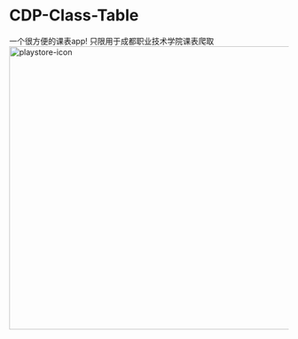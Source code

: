 
# CDP-Class-Table
一个很方便的课表app!
只限用于成都职业技术学院课表爬取
<img width="512" height="512" alt="playstore-icon" src="https://github.com/user-attachments/assets/88885b54-7c21-4764-815e-0fd49dd68345" />

